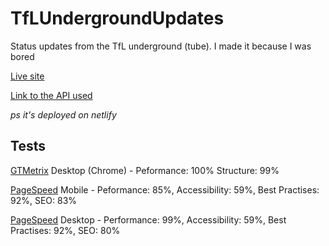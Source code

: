 ﻿# TfLUndergroundUpdates
Status updates from the TfL underground (tube).
I made it because I was bored

[Live site](https://tflunderground.deveroonie.xyz)

[Link to the API used](https://github.com/cxllm/tfl-status-api)

*ps it's deployed on netlify*

## Tests
[GTMetrix](https://gtmetrix.com) Desktop (Chrome) - Peformance: 100% Structure: 99%

[PageSpeed](https://pagespeed.web.dev) Mobile - Peformance: 85%, Accessibility: 59%, Best Practises: 92%, SEO: 83%

[PageSpeed](https://pagespeed.web.dev) Desktop - Performance: 99%, Accessibility: 59%, Best Practises: 92%, SEO: 80%
